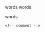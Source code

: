 <!-- a comment -->

<!-- a comment with *bogus* __markdown__ inside -->

words <!-- a comment --> words

<!-- comment --> words

   <!-- comment -->

    <!-- comment -->

<!----------------------------------------------------------------------------------------------------------------------------------------------------

<!-------------------------------------------------------------------->
